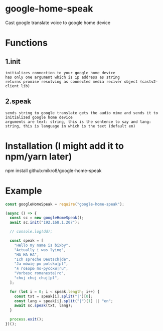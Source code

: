 # google-home-speak
Cast google translate voice to google home device

# Functions
## 1.init
    initializes connection to your google home device
    has only one argument which is ip address as string
    returns promise resolving as connected media reciver object (castv2-client lib)
## 2.speak
    sends string to google translate gets the audio mime and sends it to initialized google home device
    arguments are text: string, this is the sentence to say and lang: string, this is language in which is the text (default en)
    
# Installation (I might add it to npm/yarn later)
npm install github:mikro8/google-home-speak

# Example
```js
const googleHomeSpeak = require("google-home-speak");

(async () => {
  const sc = new googleHomeSpeak();
  await sc.init("192.168.1.207");

  // console.log(dd);

  const speak = [
    "Hello my name is bixby",
    "Actually i was lying",
    "HA HA HA",
    "Ich spreche Deutsch|de",
    "Ja mówię po polsku|pl",
    "я говорю по-русски|ru",
    "Vorbesc romaneste|ro",
    "chuj chuj chuj|pl",
  ];

  for (let i = 0; i < speak.length; i++) {
    const txt = speak[i].split("|")[0];
    const lang = speak[i].split("|")[1] || "en";
    await sc.speak(txt, lang);
  }

  process.exit();
})();
```
